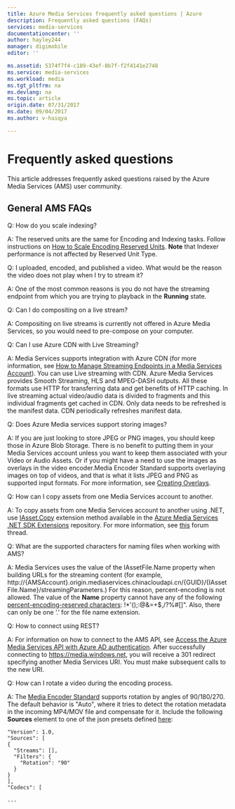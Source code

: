 ```yaml
---
title: Azure Media Services frequently asked questions | Azure
description: Frequently asked questions (FAQs)
services: media-services
documentationcenter: ''
author: hayley244
manager: digimobile
editor: ''

ms.assetid: 5374f7f4-c189-43ef-8b7f-f2f4141e2748
ms.service: media-services
ms.workload: media
ms.tgt_pltfrm: na
ms.devlang: na
ms.topic: article
origin.date: 07/31/2017
ms.date: 09/04/2017
ms.author: v-haiqya

---
```


# Frequently asked questions

This article addresses frequently asked questions raised by the Azure Media Services (AMS) user community.

## General AMS FAQs
Q: How do you scale indexing?

A: The reserved units are the same for Encoding and Indexing tasks. Follow instructions on [How to Scale Encoding Reserved Units](media-services-scale-media-processing-overview.md). **Note** that Indexer performance is not affected by Reserved Unit Type.

Q: I uploaded, encoded, and published a video. What would be the reason the video does not play when I try to stream it?

A: One of the most common reasons is you do not have the streaming endpoint from which you are trying to playback in the **Running** state.  

Q: Can I do compositing on a live stream?

A: Compositing on live streams is currently not offered in Azure Media Services, so you would need to pre-compose on your computer.

Q: Can I use Azure CDN with Live Streaming?

A: Media Services supports integration with Azure CDN (for more information, see [How to Manage Streaming Endpoints in a Media Services Account](media-services-portal-manage-streaming-endpoints.md)).  You can use Live streaming with CDN. Azure Media Services provides Smooth Streaming, HLS and MPEG-DASH outputs. All these formats use HTTP for transferring data and get benefits of HTTP caching. In live streaming actual video/audio data is divided to fragments and this individual fragments get cached in CDN. Only data needs to be refreshed is the manifest data. CDN periodically refreshes manifest data.

Q: Does Azure Media services support storing images?

A: If you are just looking to store JPEG or PNG images, you should keep those in Azure Blob Storage. There is no benefit to putting them in your Media Services account unless you want to keep them associated with your Video or Audio Assets. Or if you might have a need to use the images as overlays in the video encoder.Media Encoder Standard supports overlaying images on top of videos, and that is what it lists JPEG and PNG as supported input formats. For more information, see [Creating Overlays](media-services-advanced-encoding-with-mes.md#overlay).

Q: How can I copy assets from one Media Services account to another.

A: To copy assets from one Media Services account to another using .NET, use [IAsset.Copy](https://github.com/Azure/azure-sdk-for-media-services-extensions/blob/dev/MediaServices.Client.Extensions/IAssetExtensions.cs#L354) extension method available in the [Azure Media Services .NET SDK Extensions](https://github.com/Azure/azure-sdk-for-media-services-extensions/) repository. For more information, see [this](https://social.msdn.microsoft.com/Forums/zh-cn/28912d5d-6733-41c1-b27d-5d5dff2695ca/migrate-media-services-across-subscription?forum=MediaServices) forum thread. 

Q: What are the supported characters for naming files when working with AMS?

A: Media Services uses the value of the IAssetFile.Name property when building URLs for the streaming content (for example, http://{AMSAccount}.origin.mediaservices.chinacloudapi.cn/{GUID}/{IAssetFile.Name}/streamingParameters.) For this reason, percent-encoding is not allowed. The value of the **Name** property cannot have any of the following [percent-encoding-reserved characters](http://en.wikipedia.org/wiki/Percent-encoding#Percent-encoding_reserved_characters): !*'();:@&=+$,/?%#[]". Also, there can only be one ‘.’ for the file name extension.

Q: How to connect using REST?

A: For information on how to connect to the AMS API, see [Access the Azure Media Services API with Azure AD authentication](media-services-use-aad-auth-to-access-ams-api.md). After successfully connecting to https://media.windows.net, you will receive a 301 redirect specifying another Media Services URI. You must make subsequent calls to the new URI. 

Q: How can I rotate a video during the encoding process.

A: The [Media Encoder Standard](media-services-dotnet-encode-with-media-encoder-standard.md) supports rotation by angles of 90/180/270. The default behavior is "Auto", where it tries to detect the rotation metadata in the incoming MP4/MOV file and compensate for it. Include the following **Sources** element to one of the json presets defined [here](media-services-mes-presets-overview.md):

    "Version": 1.0,
    "Sources": [
    {
      "Streams": [],
      "Filters": {
        "Rotation": "90"
      }
    }
    ],
    "Codecs": [

    ...


